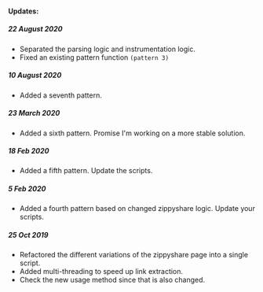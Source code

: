 #### Updates:

##### 22 August 2020
- Separated the parsing logic and instrumentation logic.
- Fixed an existing pattern function `(pattern 3)`

##### 10 August 2020
- Added a seventh pattern.

##### 23 March 2020
- Added a sixth pattern. Promise I'm working on a more stable solution.

##### 18 Feb 2020
- Added a fifth pattern. Update the scripts.

##### 5 Feb 2020
- Added a fourth pattern based on changed zippyshare logic. Update your scripts.

##### 25 Oct 2019
- Refactored the different variations of the zippyshare page into a single script.
- Added multi-threading to speed up link extraction.
- Check the new usage method since that is also changed.
